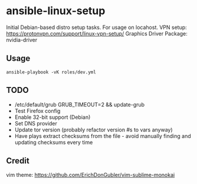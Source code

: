 # ansible-linux-setup
Initial Debian-based distro setup tasks.
For usage on locahost.
VPN setup: https://protonvpn.com/support/linux-vpn-setup/
Graphics Driver Package: nvidia-driver

## Usage
```ansible-playbook -vK roles/dev.yml```

## TODO
- /etc/default/grub GRUB_TIMEOUT=2 && update-grub
- Test Firefox config
- Enable 32-bit support (Debian)
- Set DNS provider
- Update tor version (probably refactor version #s to vars anyway)
- Have plays extract checksums from the file - avoid manually finding and updating checksums every time

## Credit
vim theme: https://github.com/ErichDonGubler/vim-sublime-monokai
